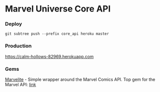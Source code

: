 # Marvel Universe Core API

### Deploy
`git subtree push --prefix core_api heroku master`

### Production
https://calm-hollows-82969.herokuapp.com

### Gems

[Marvelite](https://rubygems.org/gems/marvelite) - Simple wrapper around the Marvel Comics API. Top gem for the Marvel API: [link](https://www.ruby-toolbox.com/search?utf8=%E2%9C%93&q=marvel) 
